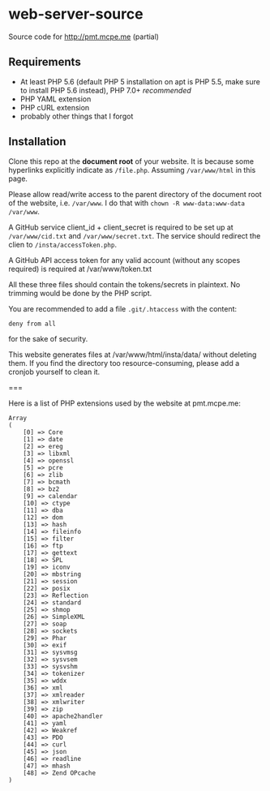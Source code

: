 # web-server-source
Source code for http://pmt.mcpe.me (partial)

## Requirements
* At least PHP 5.6 (default PHP 5 installation on apt is PHP 5.5, make sure to install PHP 5.6 instead), PHP 7.0+ _recommended_
* PHP YAML extension
* PHP cURL extension
* probably other things that I forgot

## Installation
Clone this repo at the **document root** of your website. It is because some hyperlinks explicitly indicate as `/file.php`. Assuming `/var/www/html` in this page.

Please allow read/write access to the parent directory of the document root of the website, i.e. `/var/www`. I do that with `chown -R www-data:www-data /var/www`.

A GitHub service client\_id + client\_secret is required to be set up at `/var/www/cid.txt` and `/var/www/secret.txt`. The service should redirect the clien to `/insta/accessToken.php`.

A GitHub API access token for any valid account (without any scopes required) is required at /var/www/token.txt

All these three files should contain the tokens/secrets in plaintext. No trimming would be done by the PHP script.

You are recommended to add a file `.git/.htaccess` with the content:

```htaccess
deny from all
```

for the sake of security.

This website generates files at /var/www/html/insta/data/ without deleting them. If you find the directory too resource-consuming, please add a cronjob yourself to clean it.

===

Here is a list of PHP extensions used by the website at pmt.mcpe.me:

```
Array
(
    [0] => Core
    [1] => date
    [2] => ereg
    [3] => libxml
    [4] => openssl
    [5] => pcre
    [6] => zlib
    [7] => bcmath
    [8] => bz2
    [9] => calendar
    [10] => ctype
    [11] => dba
    [12] => dom
    [13] => hash
    [14] => fileinfo
    [15] => filter
    [16] => ftp
    [17] => gettext
    [18] => SPL
    [19] => iconv
    [20] => mbstring
    [21] => session
    [22] => posix
    [23] => Reflection
    [24] => standard
    [25] => shmop
    [26] => SimpleXML
    [27] => soap
    [28] => sockets
    [29] => Phar
    [30] => exif
    [31] => sysvmsg
    [32] => sysvsem
    [33] => sysvshm
    [34] => tokenizer
    [35] => wddx
    [36] => xml
    [37] => xmlreader
    [38] => xmlwriter
    [39] => zip
    [40] => apache2handler
    [41] => yaml
    [42] => Weakref
    [43] => PDO
    [44] => curl
    [45] => json
    [46] => readline
    [47] => mhash
    [48] => Zend OPcache
)
```
